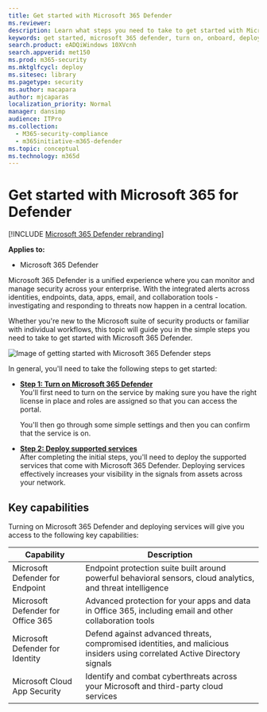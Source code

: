```yaml
---
title: Get started with Microsoft 365 Defender
ms.reviewer: 
description: Learn what steps you need to take to get started with Microsoft 365 Defender
keywords: get started, microsoft 365 defender, turn on, onboard, deploy
search.product: eADQiWindows 10XVcnh
search.appverid: met150
ms.prod: m365-security
ms.mktglfcycl: deploy
ms.sitesec: library
ms.pagetype: security
ms.author: macapara
author: mjcaparas
localization_priority: Normal
manager: dansimp
audience: ITPro
ms.collection: 
  - M365-security-compliance
  - m365initiative-m365-defender
ms.topic: conceptual
ms.technology: m365d
---
```


# Get started with Microsoft 365 for Defender

[!INCLUDE [Microsoft 365 Defender rebranding](../includes/microsoft-defender.md)]

**Applies to:**
- Microsoft 365 Defender

Microsoft 365 Defender is a unified experience where you can monitor and manage security across your enterprise. With the integrated alerts across identities, endpoints, data, apps, email, and collaboration tools - investigating and responding to threats now happen in a central location. 

Whether you're new to the Microsoft suite of security products or familiar with individual workflows, this topic will guide you in the simple steps you need to take to get started with Microsoft 365 Defender.

![Image of getting started with Microsoft 365 Defender steps](../../media/mtp/get-started-m365d.png)

In general, you'll need to take the following steps to get started:

- **[Step 1: Turn on Microsoft 365 Defender](m365d-enable.md)** <br>
    You'll first need to turn on the service by making sure you have the right license in place and roles are assigned so that you can access the portal. 

    You'll then go through some simple settings and then you can confirm that the service is on.

- **[Step 2: Deploy supported services](deploy-supported-services.md)** <br>
    After completing the initial steps, you'll need to deploy the supported services that come with Microsoft 365 Defender. Deploying services effectively increases your visibility in the signals from assets across your network.


## Key capabilities
Turning on Microsoft 365 Defender and deploying services will give you access to the following key capabilities:


| Capability | Description |
| ------ | ------ |
| Microsoft Defender for Endpoint | Endpoint protection suite built around powerful behavioral sensors, cloud analytics, and threat intelligence |
|Microsoft Defender for Office 365 | Advanced protection for your apps and data in Office 365, including email and other collaboration tools |
| Microsoft Defender for Identity | Defend against advanced threats, compromised identities, and malicious insiders using correlated Active Directory signals |
| Microsoft Cloud App Security | Identify and combat cyberthreats across your Microsoft and third-party cloud services |





